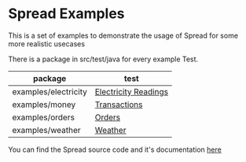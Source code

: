 # Spread Examples
This is a set of examples to demonstrate the usage of Spread for some more realistic usecases

There is a package in src/test/java for every example Test.

| package              | test                                                                              |
|----------------------|-----------------------------------------------------------------------------------|
| examples/electricity | [Electricity Readings](src/test/java/examples/electricity/MeterReadingsTest.java) |
| examples/money       | [Transactions](src/test/java/examples/money/TransactionsTest.java)                |
| examples/orders      | [Orders](src/test/java/examples/orders/OrderTest.java)                            |
| examples/weather     | [Weather](src/test/java/examples/weather/WeatherTest.java)                        |

You can find the Spread source code and it's documentation [here](https://github.com/alexwatts/spread)
